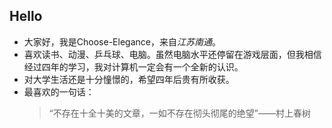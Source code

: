 Hello
-----
* 大家好，我是Choose-Elegance，来自*江苏南通*。
* 喜欢读书、动漫、乒乓球、电脑。虽然电脑水平还停留在游戏层面，但我相信经过四年的学习，我对计算机一定会有一个全新的认识。
* 对大学生活还是十分憧憬的，希望四年后贵有所收获。
* 最喜欢的一句话：<br>
    >“不存在十全十美的文章，一如不存在彻头彻尾的绝望”——村上春树

